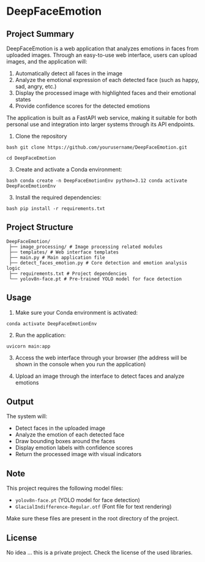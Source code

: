 # DeepFaceEmotion

## Project Summary

DeepFaceEmotion is a web application that analyzes emotions in faces from uploaded images. Through an easy-to-use web
interface, users can upload images, and the application will:

1. Automatically detect all faces in the image
2. Analyze the emotional expression of each detected face (such as happy, sad, angry, etc.)
3. Display the processed image with highlighted faces and their emotional states
4. Provide confidence scores for the detected emotions

The application is built as a FastAPI web service, making it suitable for both personal use and integration into larger
systems through its API endpoints.

1. Clone the repository

```bash git clone https://github.com/yourusername/DeepFaceEmotion.git```

```cd DeepFaceEmotion```

3. Create and activate a Conda environment:

```
bash conda create -n DeepFaceEmotionEnv python=3.12 conda activate DeepFaceEmotionEnv
``` 

3. Install the required dependencies:

```
bash pip install -r requirements.txt
``` 

## Project Structure

```
DeepFaceEmotion/
 ├── image_processing/ # Image processing related modules 
 ├── templates/ # Web interface templates 
 ├── main.py # Main application file 
 ├── detect_faces_emotion.py # Core detection and emotion analysis logic 
 ├── requirements.txt # Project dependencies 
 └── yolov8n-face.pt # Pre-trained YOLO model for face detection
``` 

## Usage

1. Make sure your Conda environment is activated:

```
conda activate DeepFaceEmotionEnv
``` 

2. Run the application:

```
uvicorn main:app
``` 

3. Access the web interface through your browser (the address will be shown in the console when you run the application)

4. Upload an image through the interface to detect faces and analyze emotions

## Output

The system will:

- Detect faces in the uploaded image
- Analyze the emotion of each detected face
- Draw bounding boxes around the faces
- Display emotion labels with confidence scores
- Return the processed image with visual indicators

## Note

This project requires the following model files:

- `yolov8n-face.pt` (YOLO model for face detection)
- `GlacialIndifference-Regular.otf` (Font file for text rendering)

Make sure these files are present in the root directory of the project.

## License

No idea ... this is a private project. Check the license of the used libraries.
